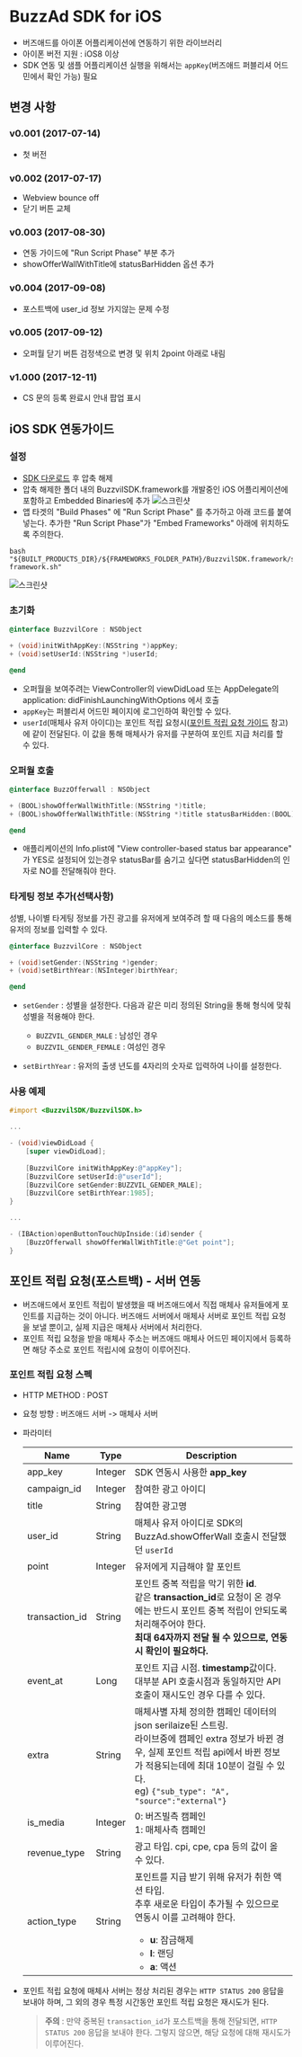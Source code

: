 # BuzzAd SDK for iOS
- 버즈애드를 아이폰 어플리케이션에 연동하기 위한 라이브러리
- 아이폰 버전 지원 : iOS8 이상
- SDK 연동 및 샘플 어플리케이션 실행을 위해서는 `appKey`(버즈애드 퍼블리셔 어드민에서 확인 가능) 필요

## 변경 사항
### v0.001 (2017-07-14)
- 첫 버전
### v0.002 (2017-07-17)
- Webview bounce off
- 닫기 버튼 교체
### v0.003 (2017-08-30)
- 연동 가이드에 "Run Script Phase" 부분 추가
- showOfferWallWithTitle에 statusBarHidden 옵션 추가
### v0.004 (2017-09-08)
- 포스트백에 user_id 정보 가지않는 문제 수정
### v0.005 (2017-09-12)
- 오퍼월 닫기 버튼 검정색으로 변경 및 위치 2point 아래로 내림
### v1.000 (2017-12-11)
- CS 문의 등록 완료시 안내 팝업 표시

## iOS SDK 연동가이드
### 설정
- [SDK 다운로드](https://github.com/Buzzvil/buzzad-sdk-publisher-ios/archive/master.zip) 후 압축 해제
- 압축 해제한 폴더 내의 BuzzvilSDK.framework를 개발중인 iOS 어플리케이션에 포함하고 Embedded Binaries에 추가
![스크린샷](screenshots/add_framework.png)
- 앱 타겟의 "Build Phases" 에 "Run Script Phase" 를 추가하고 아래 코드를 붙여넣는다. 추가한 "Run Script Phase"가 "Embed Frameworks" 아래에 위치하도록 주의한다.
```
bash "${BUILT_PRODUCTS_DIR}/${FRAMEWORKS_FOLDER_PATH}/BuzzvilSDK.framework/strip-framework.sh"
```
![스크린샷](screenshots/add_script.png)

### 초기화
```objective-c
@interface BuzzvilCore : NSObject

+ (void)initWithAppKey:(NSString *)appKey;
+ (void)setUserId:(NSString *)userId;

@end
```
- 오퍼월을 보여주려는 ViewController의 viewDidLoad 또는 AppDelegate의 application: didFinishLaunchingWithOptions 에서 호출
- `appKey`는 퍼블리셔 어드민 페이지에 로그인하여 확인할 수 있다.
- `userId`(매체사 유저 아이디)는 포인트 적립 요청시([포인트 적립 요청 가이드](https://github.com/Buzzvil/buzzad-sdk-publisher#포인트-적립-요청포스트백---서버-연동) 참고)에 같이 전달된다. 이 값을 통해 매체사가 유저를 구분하여 포인트 지급 처리를 할 수 있다.

### 오퍼월 호출
```objective-c
@interface BuzzOfferwall : NSObject

+ (BOOL)showOfferWallWithTitle:(NSString *)title;
+ (BOOL)showOfferWallWithTitle:(NSString *)title statusBarHidden:(BOOL)statusBarHidden;

@end
```
- 애플리케이션의 Info.plist에 "View controller-based status bar appearance" 가 YES로 설정되어 있는경우 statusBar를 숨기고 싶다면 statusBarHidden의 인자로 NO를 전달해줘야 한다.

### 타게팅 정보 추가(선택사항)
성별, 나이별 타게팅 정보를 가진 광고를 유저에게 보여주려 할 때 다음의 메소드를 통해 유저의 정보를 입력할 수 있다.
```objective-c
@interface BuzzvilCore : NSObject

+ (void)setGender:(NSString *)gender;
+ (void)setBirthYear:(NSInteger)birthYear;

@end
```
- `setGender` : 성별을 설정한다. 다음과 같은 미리 정의된 String을 통해 형식에 맞춰 성별을 적용해야 한다.
    - `BUZZVIL_GENDER_MALE` : 남성인 경우
    - `BUZZVIL_GENDER_FEMALE` : 여성인 경우

- `setBirthYear` : 유저의 출생 년도를 4자리의 숫자로 입력하여 나이를 설정한다.

### 사용 예제

```objective-c
#import <BuzzvilSDK/BuzzvilSDK.h>

...

- (void)viewDidLoad {
    [super viewDidLoad];
    
    [BuzzvilCore initWithAppKey:@"appKey"];
    [BuzzvilCore setUserId:@"userId"];
    [BuzzvilCore setGender:BUZZVIL_GENDER_MALE];
    [BuzzvilCore setBirthYear:1985];
}

...

- (IBAction)openButtonTouchUpInside:(id)sender {
    [BuzzOfferwall showOfferWallWithTitle:@"Get point"];
}
```

## 포인트 적립 요청(포스트백) - 서버 연동
- 버즈애드에서 포인트 적립이 발생했을 때 버즈애드에서 직접 매체사 유저들에게 포인트를 지급하는 것이 아니다. 버즈애드 서버에서 매체사 서버로 포인트 적립 요청을 보낼 뿐이고, 실제 지급은 매체사 서버에서 처리한다.
- 포인트 적립 요청을 받을 매체사 주소는 버즈애드 매체사 어드민 페이지에서 등록하면 해당 주소로 포인트 적립시에 요청이 이루어진다.

### 포인트 적립 요청 스펙
- HTTP METHOD : POST
- 요청 방향 : 버즈애드 서버 -> 매체사 서버
- 파라미터

    | Name  | Type | Description |
    | ------ | ----------| ----------- |
    | app_key  | Integer | SDK 연동시 사용한 **app_key**  |
    | campaign_id | Integer | 참여한 광고 아이디  |
    | title | String | 참여한 광고명  |
    | user_id  | String | 매체사 유저 아이디로 SDK의 BuzzAd.showOfferWall 호출시 전달했던  `userId`|
    | point | Integer | 유저에게 지급해야 할 포인트 |
    | transaction_id | String | 포인트 중복 적립을 막기 위한 **id**.<br>같은 **transaction_id**로 요청이 온 경우에는 반드시 포인트 중복 적립이 안되도록 처리해주어야 한다.<br>**최대 64자까지 전달 될 수 있으므로, 연동 시 확인이 필요하다.**|
    | event_at | Long | 포인트 지급 시점. **timestamp**값이다.<br>대부분 API 호출시점과 동일하지만 API 호출이 재시도인 경우 다를 수 있다.|
    | extra | String | 매체사별 자체 정의한 캠페인 데이터의 json serilaize된 스트링.<br>라이브중에 캠페인 extra 정보가 바뀐 경우, 실제 포인트 적립 api에서 바뀐 정보가 적용되는데에 최대 10분이 걸릴 수 있다.<br>eg) `{"sub_type": "A", "source":"external"}`|
    | is_media | Integer |0: 버즈빌측 캠페인<br>1: 매체사측 캠페인|
    | revenue_type | String | 광고 타입. cpi, cpe, cpa 등의 값이 올 수 있다. |
    | action_type | String | 포인트를 지급 받기 위해 유저가 취한 액션 타입.<br>추후 새로운 타입이 추가될 수 있으므로 연동시 이를 고려해야 한다. <ul><li><b>u</b>: 잠금해제 </li><li><b>l</b>: 랜딩</li><li><b>a</b>: 액션</li></ul>|

- 포인트 적립 요청에 매체사 서버는 정상 처리된 경우는 `HTTP STATUS 200` 응답을 보내야 하며, 그 외의 경우 특정 시간동안 포인트 적립 요청은 재시도가 된다.
    > **주의** : 만약 중복된 `transaction_id`가 포스트백을 통해 전달되면, `HTTP STATUS 200` 응답을 보내야 한다. 그렇지 않으면, 해당 요청에 대해 재시도가 이루어진다.
